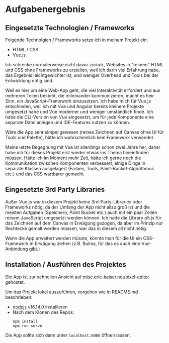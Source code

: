 # Aufgabenergebnis

## Eingesetzte Technologien / Frameworks

Folgende Technolgien / Frameworks setze ich in meinem Projekt ein:

- HTML / CSS
- Vue.js

Ich schrecke normalerweise nicht davor zurück, Websites in "reinem" HTML und CSS ohne Frameworks zu erstellen, weil ich
darin viel Erfahrung habe, das Ergebnis leichtgewichter ist, und weniger Overhead und Tools bei der Entwicklung nötig
sind.

Weil es hier um eine Web-App geht, die viel Interaktivität erfordert und aus mehreren Teilen besteht, die miteinander
kommunizieren, macht es heir Sinn, ein JavaScript-Framework einzusetzen. Ich habe mich für Vue.js entschieden, weil ich
mit Vue und Angular bereits kleinere Projekte umgesetzt habe und Vue moderner und weniger umständlich finde. Ich habe
die CLI-Version von Vue eingesetzt, um für jede Komponente eine separate Datei anlegen und IDE-Features nutzen zu
können.

Wäre die App sehr simpel gewesen (reines Zeichnen auf Canvas ohne UI für Tools und Palette), hätte ich wahrscheinlich
kein Framework verwendet.

Meine letzte Begegnung mit Vue ist allerdings schon zwei Jahre her, daher habe ich für dieses Projekt erst wieder etwas
ins Thema hineinfinden müssen. Hätte ich im Moment mehr Zeit, hätte ich gerne noch die Kommunikation zwischen
Komponenten verbessert, einige Dinge in separate Klassen ausgelagert (Farben, Tools, Paint-Bucket-Algorithmus etc.) und
das CSS wartbarer gemacht.

## Eingesetzte 3rd Party Libraries

Außer Vue.js war in diesem Projekt keine 3rd-Party-Libraries oder Frameworks nötig, da der Umfang der App nicht allzu
groß ist und die meisten Aufgaben (Speichern, Paint Bucket etc.) auch mit ein paar Zeilen reinem JavaScript umgesetzt
werden können. Ich hatte die Library p5.js für das Zeichnen auf dem Canvas in Erwägung gezogen, da aber im Prinzip nur
Rechtecke gemalt werden müssen, war das in diesem all nicht nötig.

Wenn die App erweitert werden müsste, könnte man für die UI ein CSS-Framework in Erwägung ziehen (z.B. Bulma, für das es
auch eine Vue-Anbindung gibt.)

## Installation / Ausführen des Projektes

Die App ist zur schnellen Ansicht auf [misc.eric-kaiser.net/pixel-editor](misc.eric-kaiser.net/pixel-editor) gehostet.

Um das Projekt lokal auszuführen, vorgehen wie in README.md beschrieben:

- [nodejs](https://nodejs.org/en/) v16.14.0 installieren
- Nach dem Klonen des Repos:
    ```
    npm install
    npm run serve
    ```

Die App sollte sich dann unter `localhost:8080` öffnen lassen.
